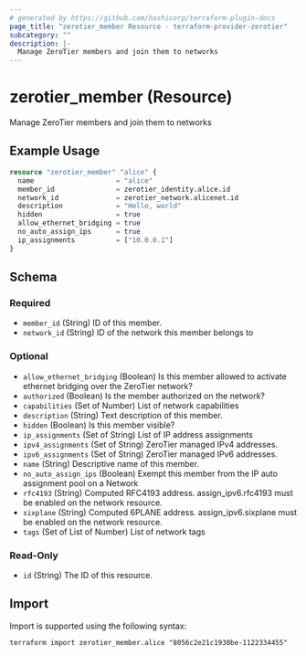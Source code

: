 ```yaml
---
# generated by https://github.com/hashicorp/terraform-plugin-docs
page_title: "zerotier_member Resource - terraform-provider-zerotier"
subcategory: ""
description: |-
  Manage ZeroTier members and join them to networks
---
```


# zerotier_member (Resource)

Manage ZeroTier members and join them to networks

## Example Usage

```terraform
resource "zerotier_member" "alice" {
  name                    = "alice"
  member_id               = zerotier_identity.alice.id
  network_id              = zerotier_network.alicenet.id
  description             = "Hello, world"
  hidden                  = true
  allow_ethernet_bridging = true
  no_auto_assign_ips      = true
  ip_assignments          = ["10.0.0.1"]
}
```

<!-- schema generated by tfplugindocs -->
## Schema

### Required

- `member_id` (String) ID of this member.
- `network_id` (String) ID of the network this member belongs to

### Optional

- `allow_ethernet_bridging` (Boolean) Is this member allowed to activate ethernet bridging over the ZeroTier network?
- `authorized` (Boolean) Is the member authorized on the network?
- `capabilities` (Set of Number) List of network capabilities
- `description` (String) Text description of this member.
- `hidden` (Boolean) Is this member visible?
- `ip_assignments` (Set of String) List of IP address assignments
- `ipv4_assignments` (Set of String) ZeroTier managed IPv4 addresses.
- `ipv6_assignments` (Set of String) ZeroTier managed IPv6 addresses.
- `name` (String) Descriptive name of this member.
- `no_auto_assign_ips` (Boolean) Exempt this member from the IP auto assignment pool on a Network
- `rfc4193` (String) Computed RFC4193 address. assign_ipv6.rfc4193 must be enabled on the network resource.
- `sixplane` (String) Computed 6PLANE address. assign_ipv6.sixplane must be enabled on the network resource.
- `tags` (Set of List of Number) List of network tags

### Read-Only

- `id` (String) The ID of this resource.

## Import

Import is supported using the following syntax:

```shell
terraform import zerotier_member.alice "8056c2e21c1930be-1122334455"
```
